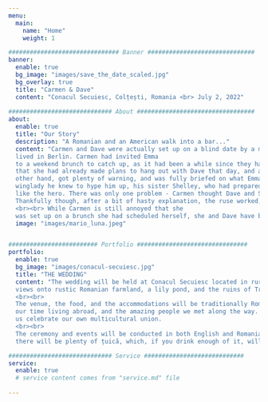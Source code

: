```yaml
---
menu:
  main:
    name: "Home"
    weight: 1

############################### Banner ##############################
banner:
  enable: true
  bg_image: "images/save_the_date_scaled.jpg"
  bg_overlay: true
  title: "Carmen & Dave"
  content: "Conacul Secuiesc, Colțești, Romania <br> July 2, 2022"
  
############################# About #################################
about:
  enable: true
  title: "Our Story"
  description: "A Romanian and an American walk into a bar..."
  content: "Carmen and Dave were actually set up on a blind date by a mutual friend, Emma, whom she knew from when she 
  lived in Berlin. Carmen had invited Emma
  to a weekend brunch to catch up, as it had been a while since they had seen each other. Emma had made the excuse 
  that she had already made plans to hang out with Dave that day, and asked if he could come as well.<br><br>Dave, on the 
  other hand, got plenty of warning, and was fully briefed on what Emma was planning on doing. He even invited the best 
  winglady he knew to hype him up, his sister Shelley, who had prepared all of her best anecdotes where Dave would sound
  like the hero. There was only one problem - Carmen thought Dave and Shelley were married because Shelley was wearing her wedding band.
  Thankfully though, after a bit of hasty explanation, the ruse worked, and here we are today!
  <br><br> While Carmen is still annoyed that she 
  was set up on a brunch she had scheduled herself, she and Dave have been together since, and now live happily together in Berlin with their two pets, Luna and Mario."
  image: "images/mario_luna.jpeg"


######################### Portfolio ###############################
portfolio:
  enable: true
  bg_image: "images/conacul-secuiesc.jpg"
  title: "THE WEDDING"
  content: "The wedding will be held at Conacul Secuiesc located in rural Transylvania. The venue is in the shadow of the Piatra Secuiului with beautiful
  views onto rustic Romanian farmland, a lily pond, and the ruins of Trascău Fortress.
  <br><br>
  The venue, the food, and the accommodations will be traditionally Romanian. The wedding guest list, however, reflects 
  our time living abroad, and the amazing people we met along the way. We cannot wait for you all to join us, and help
  us celebrate our own multicultural union. 
  <br><br>
  The ceremony and events will be conducted in both English and Romanian to the best of our abilities... Don't worry though -  
  there will be plenty of țuică, which, if you drink enough of it, will make you you feel fluent in any language."

############################# Service ############################
service:
  enable: true
  # service content comes from "service.md" file
  
---
```

